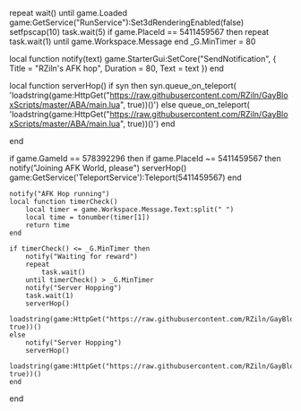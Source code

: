 repeat
    wait()
until game.Loaded
game:GetService("RunService"):Set3dRenderingEnabled(false)
setfpscap(10)
task.wait(5)
if game.PlaceId == 5411459567 then
    repeat
        task.wait(1)
    until game.Workspace.Message
end
_G.MinTimer = 80

local function notify(text)
    game.StarterGui:SetCore("SendNotification", {
        Title = "RZiln's AFK hop",
        Duration = 80,
        Text = text
    })
end

local function serverHop()
    if syn then
        syn.queue_on_teleport(
            'loadstring(game:HttpGet("https://raw.githubusercontent.com/RZiln/GayBloxScripts/master/ABA/main.lua", true))()')
    else
        queue_on_teleport(
            'loadstring(game:HttpGet("https://raw.githubusercontent.com/RZiln/GayBloxScripts/master/ABA/main.lua", true))()')
    end

end

if game.GameId == 578392296 then
    if game.PlaceId ~= 5411459567 then
        notify("Joining AFK World, please")
        serverHop()
        game:GetService('TeleportService'):Teleport(5411459567)
    end

    notify("AFK Hop running")
    local function timerCheck()
        local timer = game.Workspace.Message.Text:split(" ")
        local time = tonumber(timer[1])
        return time
    end

    if timerCheck() <= _G.MinTimer then
        notify("Waiting for reward")
        repeat
            task.wait()
        until timerCheck() > _G.MinTimer
        notify("Server Hopping")
        task.wait(1)
        serverHop()
        loadstring(game:HttpGet("https://raw.githubusercontent.com/RZiln/GayBloxScripts/master/ABA/ServerHop.lua", true))()
    else
        notify("Server Hopping")
        serverHop()
        loadstring(game:HttpGet("https://raw.githubusercontent.com/RZiln/GayBloxScripts/master/ABA/ServerHop.lua", true))()
    end

end
